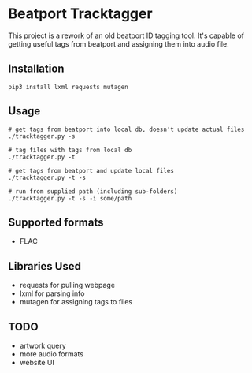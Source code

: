 Beatport Tracktagger
======

This project is a rework of an old beatport ID tagging tool. It's capable of getting useful tags from beatport and assigning them into audio file.

Installation
-----
```
pip3 install lxml requests mutagen
```

Usage
-----
```
# get tags from beatport into local db, doesn't update actual files
./tracktagger.py -s

# tag files with tags from local db
./tracktagger.py -t

# get tags from beatport and update local files
./tracktagger.py -t -s

# run from supplied path (including sub-folders)
./tracktagger.py -t -s -i some/path

```

Supported formats
------

* FLAC

Libraries Used
-----
* requests for pulling webpage
* lxml for parsing info
* mutagen for assigning tags to files

TODO
-----
* artwork query
* more audio formats
* website UI

